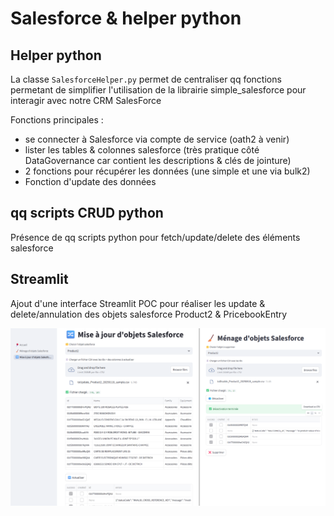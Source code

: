 # Salesforce & helper python

## Helper python

La classe `SalesforceHelper.py` permet de centraliser qq fonctions permetant de simplifier l'utilisation de la librairie simple_salesforce pour interagir avec notre CRM SalesForce

Fonctions principales :
- se connecter à Salesforce via compte de service (oath2 à venir)
- lister les tables & colonnes salesforce (très pratique côté DataGovernance car contient les descriptions & clés de jointure)
- 2 fonctions pour récupérer les données (une simple et une via bulk2)
- Fonction d'update des données

## qq scripts CRUD python

Présence de qq scripts python pour fetch/update/delete des éléments salesforce

## Streamlit

Ajout d'une interface Streamlit POC pour réaliser les update & delete/annulation des objets salesforce Product2 & PricebookEntry

![screeshot_streamlit_salesforce](./screeshot_streamlit_salesforce.png)